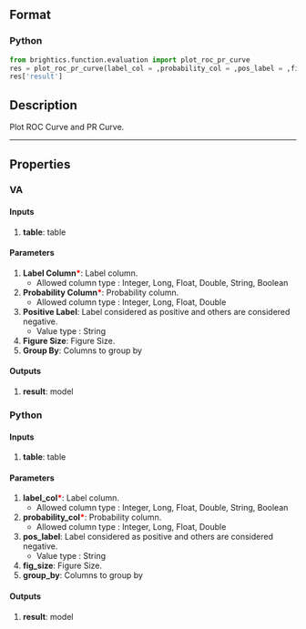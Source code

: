 ## Format
### Python
```python
from brightics.function.evaluation import plot_roc_pr_curve
res = plot_roc_pr_curve(label_col = ,probability_col = ,pos_label = ,fig_size = ,group_by = )
res['result']
```

## Description
Plot ROC Curve and PR Curve.

---

## Properties
### VA
#### Inputs
1. **table**: table

#### Parameters
1. **Label Column**<b style="color:red">*</b>: Label column.
   - Allowed column type : Integer, Long, Float, Double, String, Boolean
2. **Probability Column**<b style="color:red">*</b>: Probability column.
   - Allowed column type : Integer, Long, Float, Double
3. **Positive Label**: Label considered as positive and others are considered negative.
   - Value type : String
4. **Figure Size**: Figure Size.
5. **Group By**: Columns to group by

#### Outputs
1. **result**: model

### Python
#### Inputs
1. **table**: table

#### Parameters
1. **label_col**<b style="color:red">*</b>: Label column.
   - Allowed column type : Integer, Long, Float, Double, String, Boolean
2. **probability_col**<b style="color:red">*</b>: Probability column.
   - Allowed column type : Integer, Long, Float, Double
3. **pos_label**: Label considered as positive and others are considered negative.
   - Value type : String
4. **fig_size**: Figure Size.
5. **group_by**: Columns to group by

#### Outputs
1. **result**: model

